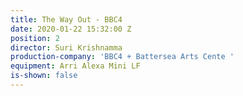 ```yaml
---
title: The Way Out - BBC4
date: 2020-01-22 15:32:00 Z
position: 2
director: Suri Krishnamma
production-company: 'BBC4 + Battersea Arts Cente '
equipment: Arri Alexa Mini LF
is-shown: false
---
```


